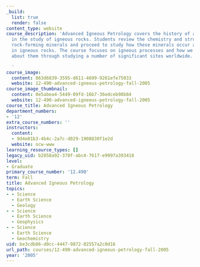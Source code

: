 ```yaml
---
_build:
  list: true
  render: false
content_type: website
course_description: 'Advanced Igneous Petrology covers the history of and recent developments
  in the study of igneous rocks. Students review the chemistry and structure of igneous
  rock-forming minerals and proceed to study how these minerals occur and interact
  in igneous rocks. The course focuses on igneous processes and how we have learned
  about them through studying a number of significant sites worldwide.

  '
course_image:
  content: 863d6839-3595-d611-4699-9261efe75033
  website: 12-490-advanced-igneous-petrology-fall-2005
course_image_thumbnail:
  content: 0e5abea4-5449-09fd-16b7-36edceb98b84
  website: 12-490-advanced-igneous-petrology-fall-2005
course_title: Advanced Igneous Petrology
department_numbers:
- '12'
extra_course_numbers: ''
instructors:
  content:
  - 9d4e01b3-4b4c-2a7c-d029-1908830f1e2d
  website: ocw-www
learning_resource_types: []
legacy_uid: b2858a92-370f-abc4-7617-e9997a393418
level:
- Graduate
primary_course_number: '12.490'
term: Fall
title: Advanced Igneous Petrology
topics:
- - Science
  - Earth Science
  - Geology
- - Science
  - Earth Science
  - Geophysics
- - Science
  - Earth Science
  - Geochemistry
uid: be3cdb86-d0cc-4447-9872-02557a2c0d16
url_path: courses/12-490-advanced-igneous-petrology-fall-2005
year: '2005'
---
```

